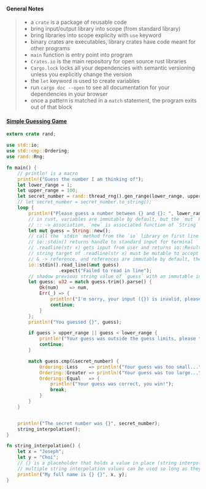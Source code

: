 #### General Notes
>  * a `crate` is a package of reusable code
>  * bring input/output library into scope (from standard library)
>  * bring libraries into scope explicity with `use` keyword
>  * binary crates are executables, library crates have code meant for other programs
>  * `main` function is entry point into program
>  * `Crates.io` is the main repository for open source rust libraries
>  * `Cargo.lock` locks all your dependencies with semantic versioning unless you explicitly change the version
>  * the `let` keyword is used to create variables
>  * run `cargo doc --open` to see all documentation for your dependencies in your browser
>  * once a pattern is matched in a `match` statement, the program exits out of that block

#### [Simple Guessing Game](http://rust-lang.github.io/book/second-edition/ch02-00-guessing-game-tutorial.html)
```rust
extern crate rand;

use std::io;
use std::cmp::Ordering;
use rand::Rng;

fn main() {
    // println! is a macro
    println!("Guess the number I am thinking of");
    let lower_range = 1;
    let upper_range = 100;
    let secret_number = rand::thread_rng().gen_range(lower_range, upper_range + 1);
    // let secret_number = secret_number.to_string();
    loop {
        println!("Please guess a number between {} and {}: ", lower_range, upper_range);
        // in rust, variables are immutable by default, but the `mut` keyword allows mutability
        // :: -> association, `new` is associated function of `String` type (static method)
        let mut guess = String::new();
        // call the `stdin` method from the `io` library on first line of program
        // io::stdin() returns handle to standard input for terminal
        // .readline(str x) gets input from user and returns io::Result
        // string target of .readline(str x) must be mutable to accept value
        // & -> reference, and references are immutable by default, therefore need &mut
        io::stdin().read_line(&mut guess)
                   .expect("Failed to read in line");
        // shadow previous string value of `guess` with an immutable int32 version of `guess`
        let guess: u32 = match guess.trim().parse() {
            Ok(num)    => num,
            Err(_) => {
                println!("I'm sorry, your input ({}) is invalid, please try again...", guess);
                continue;
            }
        };
        println!("You guessed {}", guess);

        if guess > upper_range || guess < lower_range {
            println!("Your guess was outside the guess limits, please try again...");
            continue;
        }

        match guess.cmp(&secret_number) {
            Ordering::Less    => println!("Your guess was too small..."),
            Ordering::Greater => println!("Your guess was too large..."),
            Ordering::Equal   => {
                println!("Your guess was correct, you win!");
                break;
            }
        }
    }


    println!("The secret number was {}", secret_number);
    string_interpolation();
}

fn string_interpolation() {
    let x = "Joseph";
    let y = "Choi";
    // {} is a placeholder that holds a value in place (string interpolation)
    // multiple string interpolation values can be used so long as they are in order
    println!("My full name is {} {}", x, y);
}
```
